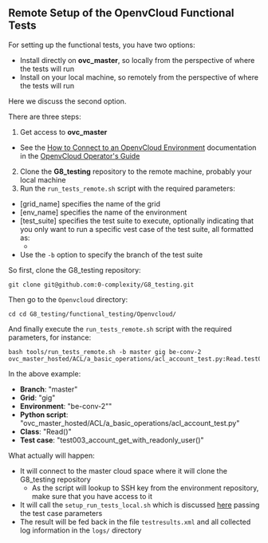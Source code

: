 ## Remote Setup of the OpenvCloud Functional Tests

For setting up the functional tests, you have two options:
- Install directly on **ovc\_master**, so locally from the perspective of where the tests will run
- Install on your local machine, so remotely from the perspective of where the tests will run

Here we discuss the second option.

There are three steps:
1. Get access to **ovc\_master**
  - See the [How to Connect to an OpenvCloud Environment](https://gig.gitbooks.io/ovcdoc_public/content/Sysadmin/Connect/connect.html) documentation in the [OpenvCloud Operator's Guide](https://www.gitbook.com/book/gig/ovcdoc_public/details)
2. Clone the **G8_testing** repository to the remote machine, probably your local machine
3. Run the `run_tests_remote.sh` script with the required parameters:
  - [grid_name] specifies the name of the grid
  - [env_name] specifies the name of the environment
  - [test_suite] specifies the test suite to execute, optionally indicating that you only want to run a specific vest case of the test suite, all formatted as:
    - [python\_script\_name]:[class\_name].[test\_case\_name]
  - Use the `-b` option to specify the branch of the test suite

So first, clone the G8_testing repository:
```
git clone git@github.com:0-complexity/G8_testing.git
```

Then go to the `Openvcloud` directory:
```
cd cd G8_testing/functional_testing/Openvcloud/
```

And finally execute the `run_tests_remote.sh` script with the required parameters, for instance:
```
bash tools/run_tests_remote.sh -b master gig be-conv-2 ovc_master_hosted/ACL/a_basic_operations/acl_account_test.py:Read.test003_account_get_with_readonly_user
```

In the above example:
- **Branch**: "master"
- **Grid**: "gig"
- **Environment**: "be-conv-2""
- **Python script**: "ovc_master_hosted/ACL/a_basic_operations/acl_account_test.py"
- **Class**: "Read()"
- **Test case**: "test003\_account\_get\_with\_readonly\_user()"

What actually will happen:
- It will connect to the master cloud space where it will clone the G8_testing repository
  - As the script will lookup to SSH key from the environment repository, make sure that you have access to it
- It will call the `setup_run_tests_local.sh` which is discussed [here](local_setup.md) passing the test case parameters
- The result will be fed back in the file `testresults.xml` and all collected log information in the `logs/` directory